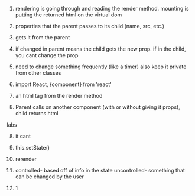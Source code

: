 1. rendering is going through and reading the render method. mounting is putting the returned html on the virtual dom

2. properties that the parent passes to its child (name, src, etc.)

3. gets it from the parent

4. if changed in parent means the child gets the new prop. if in the child, you cant change the prop

5. need to change something frequently (like a timer) also keep it private from other classes

6. import React, {component} from 'react'

7. an html tag from the render method

8. Parent calls on another component (with or without giving it props), child returns html


labs

8. it cant

9. this.setState()

10. rerender

11. controlled- based off of info in the state
  uncontrolled- something that can be changed by the user

  12. 1
